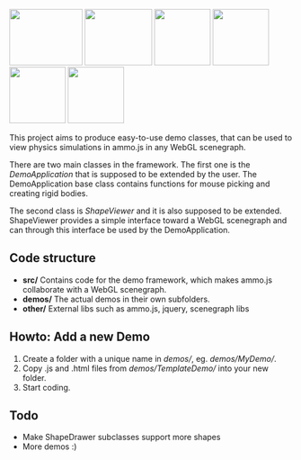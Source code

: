 <a href="http://granular.cs.umu.se/ammo/Demos/CarsDemo/index.html" target="_blank"><img src="http://granular.cs.umu.se/ammo/Demos/CarsDemo/thumb.jpg" width="130" height="100"></a>
<a href="http://granular.cs.umu.se/ammo/Demos/RagdollDemo/three.html" target="_blank"><img src="http://granular.cs.umu.se/browserphysics/wp-content/uploads/2011/10/Sk%C3%A4rmbild-6.png" width="120" height="100"></a>
<a href="http://granular.cs.umu.se/ammo/Demos/BoxDemo/index.html" target="_blank"><img src="http://granular.cs.umu.se/ammo/Demos/BoxDemo/thumb.png" width="100" height="100"></a>
<a href="http://granular.cs.umu.se/ammo/Demos/VehicleDemo/index.html" target="_blank"><img src="http://granular.cs.umu.se/ammo/Demos/VehicleDemo/thumb.png" width="100" height="100"></a>
<a href="http://granular.cs.umu.se/ammo/Demos/RagdollDemo/index.html" target="_blank"><img src="http://granular.cs.umu.se/ammo/Demos/RagdollDemo/thumb.png" width="100" height="100"></a>
<a href="http://granular.cs.umu.se/ammo/Demos/PendulumDemo/index.html" target="_blank"><img src="http://granular.cs.umu.se/ammo/Demos/PendulumDemo/thumb.png" width="100" height="100"></a>

This project aims to produce easy-to-use demo classes, that can be used to view physics simulations in ammo.js in any WebGL scenegraph.

There are two main classes in the framework. The first one is the _DemoApplication_ that is supposed to be extended by the user. The DemoApplication base class contains functions for mouse picking and creating rigid bodies.

The second class is _ShapeViewer_ and it is also supposed to be extended. ShapeViewer provides a simple interface toward a WebGL scenegraph and can through this interface be used by the DemoApplication.

## Code structure
* **src/** Contains code for the demo framework, which makes ammo.js collaborate with a WebGL scenegraph.
* **demos/** The actual demos in their own subfolders.
* **other/** External libs such as ammo.js, jquery, scenegraph libs

## Howto: Add a new Demo
1. Create a folder with a unique name in _demos/_, eg. _demos/MyDemo/_. 
2. Copy .js and .html files from _demos/TemplateDemo/_ into your new folder.
3. Start coding.

## Todo
* Make ShapeDrawer subclasses support more shapes
* More demos :)